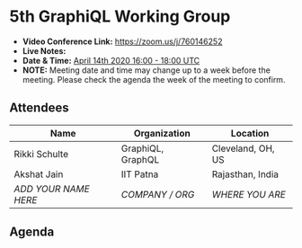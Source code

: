 # 5th GraphiQL Working Group

- **Video Conference Link:** https://zoom.us/j/760146252
- **Live Notes:**
- **Date & Time:** [April 14th 2020 16:00 - 18:00 UTC](https://www.timeanddate.com/worldclock/meetingdetails.html?year=2020&month=4&day=14&hour=16&min=0&sec=0&p1=224&p2=179&p3=136&p4=37&p5=239&p6=101&p7=152)
- **NOTE:** Meeting date and time may change up to a week before the meeting. Please check the agenda the week of the meeting to confirm.

## Attendees

| Name                 | Organization      | Location          |
| -------------------- | ----------------- | ----------------- |
| Rikki Schulte        | GraphiQL, GraphQL | Cleveland, OH, US |
| Akshat Jain          | IIT Patna         | Rajasthan, India  |
| _ADD YOUR NAME HERE_ | _COMPANY / ORG_   | _WHERE YOU ARE_   |

## Agenda
